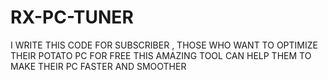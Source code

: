 # RX-PC-TUNER
I WRITE THIS CODE FOR SUBSCRIBER , THOSE WHO WANT TO OPTIMIZE THEIR POTATO PC FOR FREE THIS AMAZING TOOL CAN HELP THEM TO MAKE THEIR PC FASTER AND SMOOTHER
